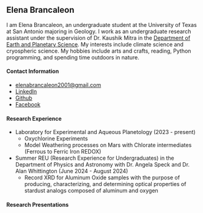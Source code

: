 ## Elena Brancaleon
I am Elena Brancaleon, an undergraduate student at the University of Texas at San Antonio majoring in Geology. I work as an undergraduate research assistant under the supervision of Dr. Kaushik Mitra in the [Department of Earth and Planetary Science](https://sciences.utsa.edu/eps/). My interests include climate science and cryospheric science. My hobbies include arts and crafts, reading, Python programming, and spending time outdoors in nature.

#### Contact Information 
* <elenabrancaleon2001@gmail.com>
* [LinkedIn](https://www.linkedin.com/in/elena-brancaleon-861124346/)
* [Github](https://el3branr0cks.github.io/)
* [Facebook](https://www.facebook.com/profile.php?id=61559311957193)

#### Research Experience 
- Laboratory for Experimental and Aqueous Planetology (2023 - present)
    - Oxychlorine Experiments
    - Model Weathering processes on Mars with Chlorate intermediates (Ferrous to Ferric Iron REDOX)
- Summer REU (Research Experience for Undergraduates) in the Department of Physics and Astronomy with Dr. Angela Speck and Dr. Alan Whittington (June 2024 - August 2024)
  - Record XRD for Aluminum Oxide samples with the purpose of producing, characterizing, and determining optical properties of stardust analogs composed of aluminum and oxygen

#### Research Presentations 

